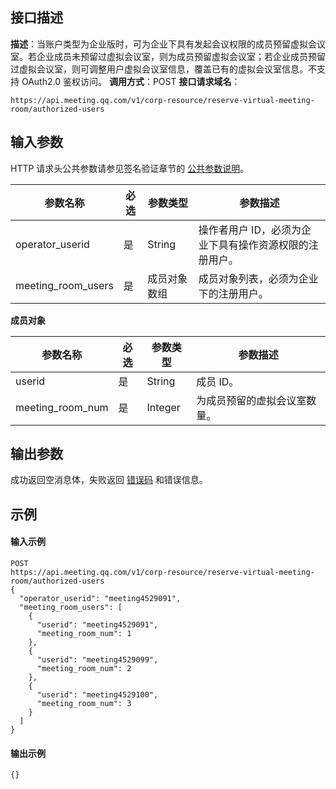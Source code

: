 ## 接口描述
**描述**：当账户类型为企业版时，可为企业下具有发起会议权限的成员预留虚拟会议室。若企业成员未预留过虚拟会议室，则为成员预留虚拟会议室；若企业成员预留过虚拟会议室，则可调整用户虚拟会议室信息，覆盖已有的虚拟会议室信息。不支持 OAuth2.0 鉴权访问。
**调用方式**：POST
**接口请求域名**：
```Plaintext
https://api.meeting.qq.com/v1/corp-resource/reserve-virtual-meeting-room/authorized-users
```




## 输入参数
HTTP 请求头公共参数请参见签名验证章节的 [公共参数说明](https://cloud.tencent.com/document/product/1095/42413#.E5.85.AC.E5.85.B1.E5.8F.82.E6.95.B0)。

| 参数名称           | 必选 | 参数类型     | 参数描述                                               |
| ------------------ | ---- | ------------ | ------------------------------------------------------ |
| operator_userid    | 是   | String       | 操作者用户 ID，必须为企业下具有操作资源权限的注册用户。 |
| meeting_room_users | 是   | 成员对象数组 | 成员对象列表，必须为企业下的注册用户。                   |


**成员对象**

| 参数名称         | 必选 | 参数类型 | 参数描述                   |
| ---------------- | ---- | -------- | -------------------------- |
| userid           | 是   | String   | 成员 ID。                    |
| meeting_room_num | 是   | Integer  | 为成员预留的虚拟会议室数量。 |



## 输出参数
成功返回空消息体，失败返回 [错误码](https://cloud.tencent.com/document/product/1095/43704) 和错误信息。







## 示例

#### 输入示例
```plaintext
POST
https://api.meeting.qq.com/v1/corp-resource/reserve-virtual-meeting-room/authorized-users
{
  "operator_userid": "meeting4529091",
  "meeting_room_users": [
  	{
	  "userid": "meeting4529091",
	  "meeting_room_num": 1
	},
	{
	  "userid": "meeting4529099",
	  "meeting_room_num": 2
	},
	{
	  "userid": "meeting4529100",
	  "meeting_room_num": 3
	}
  ]
}
```




#### 输出示例
```plaintext
{}
```
